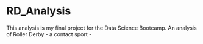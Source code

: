 # RD_Analysis

This analysis is my final project for the Data Science Bootcamp. An analysis of Roller Derby - a contact sport - 
